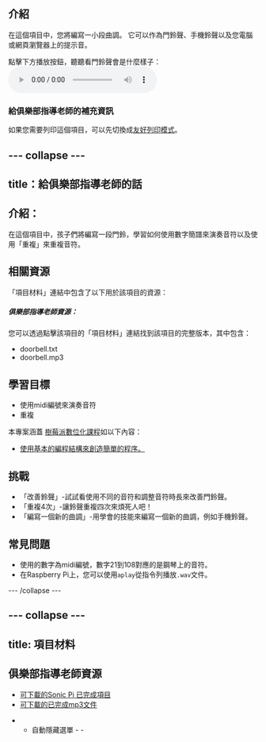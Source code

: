 ## 介紹

在這個項目中，您將編寫一小段曲調。 它可以作為門鈴聲、手機鈴聲以及您電腦或網頁瀏覽器上的提示音。

<div id="audio-preview" class="pdf-hidden">
點擊下方播放按鈕，聽聽看門鈴聲會是什麼樣子： 
<audio controls preload> 
  <source src="resources/doorbell.mp3" type="audio/mpeg"> 您的瀏覽器不支援 <code>音檔</code>。 
</audio>
</div>

### 給俱樂部指導老師的補充資訊

如果您需要列印這個項目，可以先切換成[友好列印模式](https://projects.raspberrypi.org/zh-TW/projects/compose-tune/print)。

--- collapse ---
---
title：給俱樂部指導老師的話
---

## 介紹：

在這個項目中，孩子們將編寫一段門鈴，學習如何使用數字簡譜來演奏音符以及使用「重複」來重複音符。

## 相關資源

「項目材料」連結中包含了以下用於該項目的資源：

##### 俱樂部指導老師資源：

您可以透過點擊該項目的「項目材料」連結找到該項目的完整版本，其中包含：

* doorbell.txt
* doorbell.mp3

## 學習目標

* 使用midi編號來演奏音符
* 重複

本專案涵蓋 [樹莓派數位化課程](http://rpf.io/curriculum)如以下內容：

* [使用基本的編程結構來創造簡單的程序。](https://www.raspberrypi.org/curriculum/programming/creator)

## 挑戰

* 「改善鈴聲」-試試看使用不同的音符和調整音符時長來改善門鈴聲。
* 「重複4次」-讓鈴聲重複四次來煩死人吧！
* 「編寫一個新的曲調」-用學會的技能來編寫一個新的曲調，例如手機鈴聲。

## 常見問題

* 使用的數字為midi編號，數字21到108對應的是鋼琴上的音符。
* 在Raspberry Pi上，您可以使用`aplay`從指令列播放`.wav`文件。

--- /collapse ---

--- collapse ---
---
title: 項目材料
---

## 俱樂部指導老師資源

* [可下載的Sonic Pi 已完成項目](resources/doorbell.txt)
* [可下載的已完成mp3文件](resources/doorbell.mp3)

- - 自動隱藏選單 - -